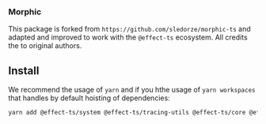 ### Morphic

This package is forked from `https://github.com/sledorze/morphic-ts` and adapted and improved to work with the `@effect-ts` ecosystem. All credits the to original authors.

## Install

We recommend the usage of `yarn` and if you hthe usage of `yarn workspaces` that handles by default hoisting of dependencies:

```sh
yarn add @effect-ts/system @effect-ts/tracing-utils @effect-ts/core @effect-ts/monocle @effect-ts/morphic fast-equals fast-check
```
